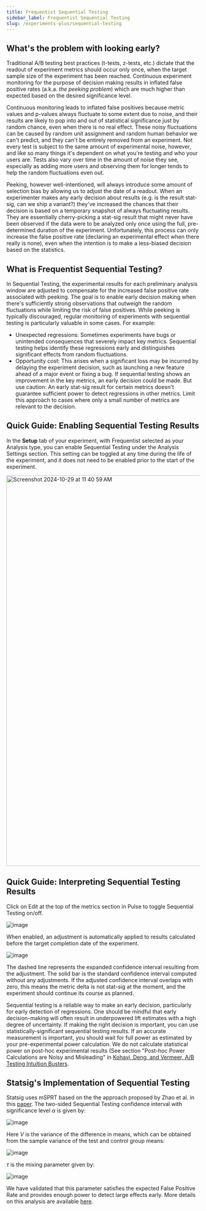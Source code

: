 ```yaml
---
title: Frequentist Sequential Testing
sidebar_label: Frequentist Sequential Testing
slug: /experiments-plus/sequential-testing
---
```


## What's the problem with looking early?

Traditional A/B testing best practices (t-tests, z-tests, etc.) dictate that the readout of experiment metrics should occur only once, when the target sample size of the experiment has been reached.  Continuous experiment monitoring for the purpose of decision making results in inflated false positive rates (a.k.a. *the peeking problem*) which are much higher than expected based on the desired significance level. 

Continuous monitoring leads to inflated false positives because metric values and p-values always fluctuate to some extent due to noise, and their results are likely to pop into and out of statistical significance just by random chance, even when there is no real effect. These noisy fluctuations can be caused by random unit assignment and random human behavior we can't predict, and they can't be entirely removed from an experiment. Not every test is subject to the same amount of experimental noise, however, and like so many things it's dependent on what you're testing and who your users are. Tests also vary over time in the amount of noise they see, especially as adding more users and observing them for longer tends to help the random fluctuations even out.

Peeking, however well-intentioned, will always introduce some amount of selection bias by allowing us to adjust the date of a readout. When an experimenter makes any early decision about results (e.g. is the result stat-sig, can we ship a variant?) they've increased the chances that their decision is based on a temporary snapshot of always fluctuating results. They are essentially cherry-picking a stat-sig result that might never have been observed if the data were to be analyzed only once using the full, pre-determined duration of the experiment. Unfortunately, this process can only increase the false positive rate (declaring an experimental effect when there really is none), even when the intention is to make a less-biased decision based on the statistics.

## What is Frequentist Sequential Testing?

In Sequential Testing, the experimental results for each preliminary analysis window are adjusted to compensate for the increased false positive rate associated with peeking.  The goal is to enable early decision making when there's sufficiently strong observations that outweigh the random fluctuations while limiting the risk of false positives.  While peeking is typically discouraged, regular monitoring of experiments with sequential testing is particularly valuable in some cases.  For example:
* Unexpected regressions: Sometimes experiments have bugs or unintended consequences that severely impact key metrics.  Sequential testing helps identify these regressions early and distinguishes significant effects from random fluctuations.
* Opportunity cost: This arises when a significant loss may be incurred by delaying the experiment decision, such as launching a new feature ahead of a major event or fixing a bug.  If sequential testing shows an improvement in the key metrics, an early decision could be made.  But use caution: An early stat-sig result for certain metrics doesn't guarantee sufficient power to detect regressions in other metrics.  Limit this approach to cases where only a small number of metrics are relevant to the decision.    

## Quick Guide: Enabling Sequential Testing Results

In the **Setup** tab of your experiment, with Frequentist selected as your Analysis type, you can enable Sequential Testing under the Analysis Settings section. This setting can be toggled at any time during the life of the experiment, and it does not need to be enabled prior to the start of the experiment.

<img width="1019" alt="Screenshot 2024-10-29 at 11 40 59 AM" src="https://github.com/user-attachments/assets/c6576717-a27d-4461-9ebb-cdb2b24c899a"></img>

## Quick Guide: Interpreting Sequential Testing Results

Click on Edit at the top of the metrics section in Pulse to toggle Sequential Testing on/off.

![image](https://user-images.githubusercontent.com/90343952/191135447-5e094892-49e5-485e-8186-18732888662c.png)

When enabled, an adjustment is automatically applied to results calculated before the target completion date of the experiment. 

![image](https://user-images.githubusercontent.com/90343952/191135645-0042dced-3e8f-479f-8f63-c814dfbd4923.png)

The dashed line represents the expanded confidence interval resulting from the adjustment.  The solid bar is the standard confidence interval computed without any adjustments.  If the adjusted confidence interval overlaps with zero, this means the metric delta is not stat-sig at the moment, and the experiment should continue its course as planned. 

Sequential testing is a reliable way to make an early decision, particularly for early detection of regressions.  One should be mindful that early decision-making will often result in underpowered lift estimates with a high degree of uncertainty.  If making the right decision is important, you can use statistically-significant sequential testing results.  If an accurate measurement is important, you should wait for full power as estimated by your pre-experimental power calculation.  We do not calculate statistical power on post-hoc experimental results (See section "Post-hoc Power Calculations are Noisy and Misleading" in [Kohavi, Deng, and Vermeer, A/B Testing Intuition Busters](https://bit.ly/ABTestingIntuitionBusters).

## Statsig's Implementation of Sequential Testing

Statsig uses mSPRT based on the the approach proposed by Zhao et al. in this [paper](https://arxiv.org/pdf/1905.10493.pdf).  The two-sided Sequential Testing confidence interval with significance level  $\alpha$ is given by:

![image](https://github.com/statsig-io/docs/assets/90343952/d50bc6c4-fd72-4ac3-b3d7-e2d802ab6cfa)

Here *V* is the variance of the difference in means, which can be obtained from the sample variance of the test and control group means:

![image](https://github.com/statsig-io/docs/assets/90343952/cbee704f-75fd-4947-a49a-6e256a76dfae)

$\tau$ is the mixing parameter given by:

![image](https://github.com/statsig-io/docs/assets/90343952/24fb4569-925e-4c39-bc2b-233efc7c7008)

We have validated that this parameter satisfies the expected False Positive Rate and provides enough power to detect large effects early.  More details on this analysis are available [here](https://www.statsig.com/blog/sequential-testing-on-statsig).




